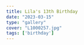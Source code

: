 ```yaml
---
title: Lila's 13th Birthday
date: "2023-03-15"
type: "gallery"
cover: "L1000257.jpg"
tags: ['birthday']
---
```

